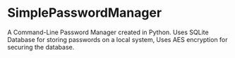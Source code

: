 # SimplePasswordManager
A Command-Line Password Manager created in Python. Uses SQLite Database for storing passwords on a local system, Uses AES encryption for securing the database.
